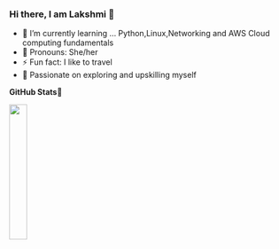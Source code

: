 ### Hi there, I am Lakshmi 👋



- 🌱 I’m currently learning ... Python,Linux,Networking and AWS Cloud computing fundamentals
- 👩‍ Pronouns: She/her
- ⚡ Fun fact: I like to travel
- 💪 Passionate on exploring and upskilling myself


**GitHub Stats🎯**<br>

<img width="25%" src="https://profile-counter.glitch.me/{lk-learner}/count.svg" /> 
